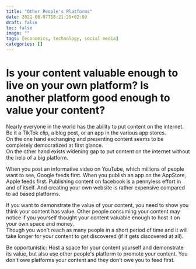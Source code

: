```yaml
---
title: "Other People's Platforms"
date: 2021-06-07T18:21:39+02:00
draft: false
toc: false
image: ""
tags: [economics, technology, social media]
categories: []
---
```


# Is your content valuable enough to live on your own platform? Is another platform good enough to value your content?
<!--more-->
Nearly everyone in the world has the ability to put content on the internet. Be it a TikTok clip, a blog post, or an app in the various app stores.<br />
On the one hand exchanging and presenting content seems to be completely democratized at first glance.<br />
On the other hand exists widening gap to put content on the internet without the help of a big platform.

When you post an informative video on YouTube, which millions of people want to see, Google feeds first. When you publish an app on the AppStore, Apple feeds first. Publishing content on facebook is a pennyless effort in and of itself. And creating your own website is rather expensive compared to ad based platforms.

If you want to demonstrate the value of your content, you need to show you think your content has value. Other people consuming your content may notice if you yourself thought your content valuable enough to host it on your own space and money.<br />
Though you won't reach as many people in a short period of time and it will take longer for your content to get discovered (if it gets discovered at all).

Be opportunistic: Host a space for your content yourself and demonstrate its value, but also use other people's platform to promote your content. You don't owe platforms your content and they don't owe you to feed first.
